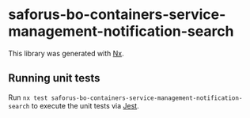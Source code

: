 # saforus-bo-containers-service-management-notification-search

This library was generated with [Nx](https://nx.dev).

## Running unit tests

Run `nx test saforus-bo-containers-service-management-notification-search` to execute the unit tests via [Jest](https://jestjs.io).
